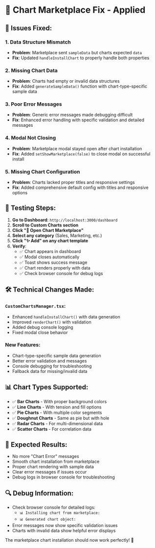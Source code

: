 # 🔧 Chart Marketplace Fix - Applied

## 🎯 **Issues Fixed:**

### 1. **Data Structure Mismatch**
- **Problem**: Marketplace sent `sampleData` but charts expected `data`
- **Fix**: Updated `handleInstallChart` to properly handle both properties

### 2. **Missing Chart Data**
- **Problem**: Charts had empty or invalid data structures
- **Fix**: Added `generateSampleData()` function with chart-type-specific sample data

### 3. **Poor Error Messages** 
- **Problem**: Generic error messages made debugging difficult
- **Fix**: Enhanced error handling with specific validation and detailed messages

### 4. **Modal Not Closing**
- **Problem**: Marketplace modal stayed open after chart installation
- **Fix**: Added `setShowMarketplace(false)` to close modal on successful install

### 5. **Missing Chart Configuration**
- **Problem**: Charts lacked proper titles and responsive settings
- **Fix**: Added comprehensive default config with titles and responsive options

## 🚀 **Testing Steps:**

1. **Go to Dashboard**: `http://localhost:3000/dashboard`
2. **Scroll to Custom Charts section**
3. **Click "🏪 Open Chart Marketplace"** 
4. **Select any category** (Sales, Marketing, etc.)
5. **Click "✨ Add" on any chart template**
6. **Verify**:
   - ✅ Chart appears in dashboard
   - ✅ Modal closes automatically  
   - ✅ Toast shows success message
   - ✅ Chart renders properly with data
   - ✅ Check browser console for debug logs

## 🛠 **Technical Changes Made:**

### `CustomChartsManager.tsx`:
- Enhanced `handleInstallChart()` with data generation
- Improved `renderChart()` with validation
- Added debug console logging
- Fixed modal close behavior

### New Features:
- Chart-type-specific sample data generation
- Better error validation and messages
- Console debugging for troubleshooting
- Fallback data for missing/invalid data

## 📊 **Chart Types Supported:**
- ✅ **Bar Charts** - With proper background colors
- ✅ **Line Charts** - With tension and fill options  
- ✅ **Pie Charts** - With multiple color segments
- ✅ **Doughnut Charts** - Same as pie but with hole
- ✅ **Radar Charts** - For multi-dimensional data
- ✅ **Scatter Charts** - For correlation data

## 🎉 **Expected Results:**
- No more "Chart Error" messages
- Smooth chart installation from marketplace
- Proper chart rendering with sample data
- Clear error messages if issues occur
- Debug logs in browser console for troubleshooting

## 🔍 **Debug Information:**
- Check browser console for detailed logs:
  - `📊 Installing chart from marketplace:`
  - `📊 Generated chart object:`
- Error messages now show specific validation issues
- Charts with invalid data show helpful error displays

The marketplace chart installation should now work perfectly! 🎯